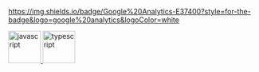https://img.shields.io/badge/Google%20Analytics-E37400?style=for-the-badge&logo=google%20analytics&logoColor=white
<p align="left"> <a href="https://developer.mozilla.org/en-US/docs/Web/JavaScript" target="_blank"> <img src="https://devicons. github.io/devicon/devicon.git/icons/javascript/javascript-original.svg" alt="javascript" width="65" height="65"/> <a href="https://www.typescriptlang. org/" target="_blank"> <img src="https://devicons.github.io/devicon/devicon.git/icons/typescript/typescript-original.svg" alt="typescript" width="65" altura="65"/> </a>
</p>
